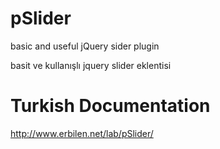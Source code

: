 pSlider
=======

basic and useful jQuery sider plugin

basit ve kullanışlı jquery slider eklentisi

Turkish Documentation
=======

http://www.erbilen.net/lab/pSlider/

